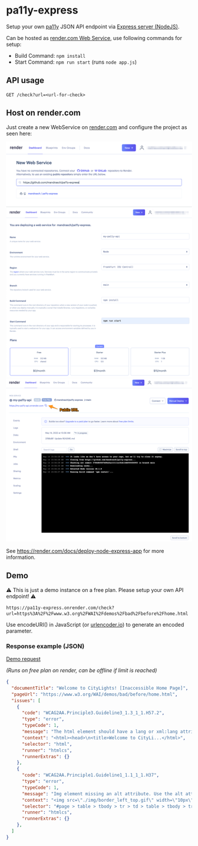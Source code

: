 # pa11y-express

Setup your own [pa11y](https://pa11y.org/) JSON API endpoint via [Express server (NodeJS)](https://expressjs.com).

Can be hosted as [render.com Web Service](https://render.com/docs/web-services), use following commands for setup:

  * Build Command: `npm install`
  * Start Command: `npm run start` (runs `node app.js`)

## API usage

```
GET /check?url=<url-for-check>
```

## Host on render.com

Just create a new WebService on [render.com](https://render.com) and configure the project as seen here:

![Screenshot render.com Select a Github Repository](/_gh_screenshots/screenshot_render_001.png)
![Screenshot render.com Configure build and start command](/_gh_screenshots/screenshot_render_002.png)
![Screenshot render.com Dashboard of project with public url](/_gh_screenshots/screenshot_render_003.png)


See https://render.com/docs/deploy-node-express-app for more information.


## Demo

⚠️ This is just a demo instance on a free plan. Please setup your own API endpoint! ⚠️

```
https://pa11y-express.onrender.com/check?url=https%3A%2F%2Fwww.w3.org%2FWAI%2Fdemos%2Fbad%2Fbefore%2Fhome.html
```

Use encodeURI() in JavaScript (or [urlencoder.io](https://www.urlencoder.io/)) to generate an encoded parameter.

### Response example (JSON)

[Demo request](https://pa11y-express.onrender.com/check?url=https%3A%2F%2Fwww.a11yproject.com%2F)

_(Runs on free plan on render, can be offline if limit is reached)_

```json
{
  "documentTitle": "Welcome to CityLights! [Inaccessible Home Page]",
  "pageUrl": "https://www.w3.org/WAI/demos/bad/before/home.html",
  "issues": [
    {
      "code": "WCAG2AA.Principle3.Guideline3_1.3_1_1.H57.2",
      "type": "error",
      "typeCode": 1,
      "message": "The html element should have a lang or xml:lang attribute which describes the language of the document.",
      "context": "<html><head>\n<title>Welcome to CityLi...</html>",
      "selector": "html",
      "runner": "htmlcs",
      "runnerExtras": {}
    },
    {
      "code": "WCAG2AA.Principle1.Guideline1_1.1_1_1.H37",
      "type": "error",
      "typeCode": 1,
      "message": "Img element missing an alt attribute. Use the alt attribute to specify a short text alternative.",
      "context": "<img src=\"./img/border_left_top.gif\" width=\"10px\" height=\"10px\">",
      "selector": "#page > table > tbody > tr > td > table > tbody > tr:nth-child(1) > td:nth-child(1) > img",
      "runner": "htmlcs",
      "runnerExtras": {}
    },
  ]
}
```
